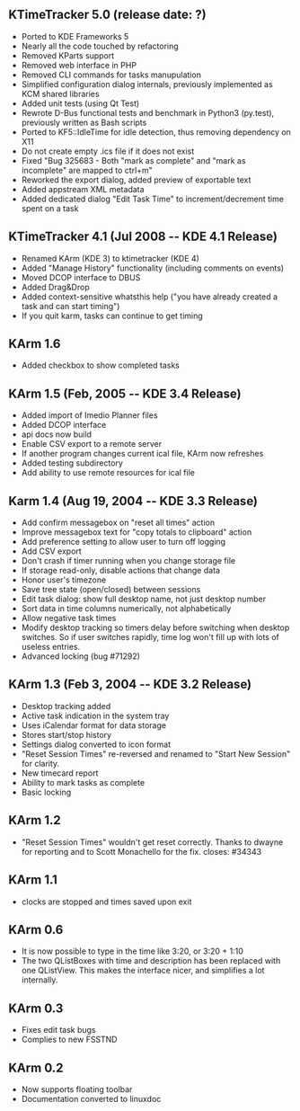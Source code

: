 <!--
SPDX-FileCopyrightText: 2019 Alexander Potashev <aspotashev@gmail.com>
SPDX-License-Identifier: CC0-1.0
-->

KTimeTracker 5.0 (release date: ?)
--------
- Ported to KDE Frameworks 5
- Nearly all the code touched by refactoring
- Removed KParts support
- Removed web interface in PHP
- Removed CLI commands for tasks manupulation
- Simplified configuration dialog internals, previously implemented as KCM shared libraries
- Added unit tests (using Qt Test)
- Rewrote D-Bus functional tests and benchmark in Python3 (py.test), previously written as Bash scripts
- Ported to KF5::IdleTime for idle detection, thus removing dependency on X11
- Do not create empty .ics file if it does not exist
- Fixed "Bug 325683 - Both "mark as complete" and "mark as incomplete" are mapped to ctrl+m"
- Reworked the export dialog, added preview of exportable text
- Added appstream XML metadata
- Added dedicated dialog "Edit Task Time" to increment/decrement time spent on a task

KTimeTracker 4.1 (Jul 2008 -- KDE 4.1 Release)
--------
- Renamed KArm (KDE 3) to ktimetracker (KDE 4)
- Added "Manage History" functionality (including comments on events)
- Moved DCOP interface to DBUS
- Added Drag&Drop
- Added context-sensitive whatsthis help ("you have already created a task and can start timing")
- If you quit karm, tasks can continue to get timing

KArm 1.6 
--------
- Added checkbox to show completed tasks

KArm 1.5 (Feb, 2005 -- KDE 3.4 Release)
--------
- Added import of Imedio Planner files
- Added DCOP interface
- api docs now build
- Enable CSV export to a remote server
- If another program changes current ical file, KArm now refreshes
- Added testing subdirectory
- Add ability to use remote resources for ical file

Karm 1.4 (Aug 19, 2004 -- KDE 3.3 Release)
--------
- Add confirm messagebox on "reset all times" action
- Improve messagebox text for "copy totals to clipboard" action
- Add preference setting to allow user to turn off logging
- Add CSV export
- Don't crash if timer running when you change storage file
- If storage read-only, disable actions that change data
- Honor user's timezone
- Save tree state (open/closed) between sessions
- Edit task dialog: show full desktop name, not just desktop number
- Sort data in time columns numerically, not alphabetically
- Allow negative task times
- Modify desktop tracking so timers delay before switching when desktop
  switches. So if user switches rapidly, time log won't fill up with lots of
useless entries.
- Advanced locking (bug #71292)

KArm 1.3 (Feb 3, 2004 -- KDE 3.2 Release)
--------
- Desktop tracking added
- Active task indication in the system tray
- Uses iCalendar format for data storage
- Stores start/stop history
- Settings dialog converted to icon format
- "Reset Session Times" re-reversed and renamed to "Start New Session" for
  clarity.
- New timecard report
- Ability to mark tasks as complete
- Basic locking

KArm 1.2
--------
- "Reset Session Times" wouldn't get reset correctly.
  Thanks to dwayne for reporting and to Scott Monachello for
  the fix.                                              closes: #34343

KArm 1.1
--------
- clocks are stopped and times saved upon exit

KArm 0.6
--------
- It is now possible to type in the time like 3:20, or 3:20 + 1:10
- The two QListBoxes with time and description has been replaced with one
  QListView. This makes the interface nicer, and simplifies a lot internally.

KArm 0.3
--------
- Fixes edit task bugs
- Complies to new FSSTND

KArm 0.2
--------
- Now supports floating toolbar
- Documentation converted to linuxdoc
